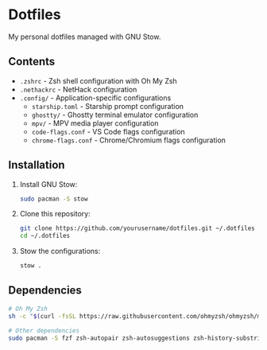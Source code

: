 # Dotfiles

My personal dotfiles managed with GNU Stow.

## Contents

- `.zshrc` - Zsh shell configuration with Oh My Zsh
- `.nethackrc` - NetHack configuration
- `.config/` - Application-specific configurations
  - `starship.toml` - Starship prompt configuration
  - `ghostty/` - Ghostty terminal emulator configuration
  - `mpv/` - MPV media player configuration
  - `code-flags.conf` - VS Code flags configuration
  - `chrome-flags.conf` - Chrome/Chromium flags configuration

## Installation

1. Install GNU Stow:

   ```bash
   sudo pacman -S stow
   ```

2. Clone this repository:

   ```bash
   git clone https://github.com/yourusername/dotfiles.git ~/.dotfiles
   cd ~/.dotfiles
   ```

3. Stow the configurations:
   ```bash
   stow .
   ```

## Dependencies

```bash
# Oh My Zsh
sh -c "$(curl -fsSL https://raw.githubusercontent.com/ohmyzsh/ohmyzsh/master/tools/install.sh)"

# Other dependencies
sudo pacman -S fzf zsh-autopair zsh-autosuggestions zsh-history-substring-search fast-syntax-highlighting starship zoxide bat xcp fd pnpm bitwarden
```
